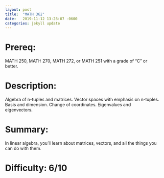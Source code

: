 ```yaml
---
layout: post
title:  "MATH 362"
date:   2019-11-12 13:23:07 -0600
categories: jekyll update
---
```

# Prereq:  
MATH 250, MATH 270, MATH 272, or MATH 251 with a grade of “C” or better.  
  
# Description:    
Algebra of n-tuples and matrices. Vector spaces with emphasis on n-tuples. Basis and dimension. Change of coordinates. Eigenvalues and eigenvectors.  
  
# Summary:  
In linear algebra, you’ll learn about matrices, vectors, and all the things you can do with them.  
  
# Difficulty:  6/10  